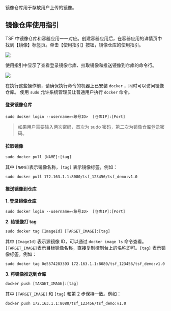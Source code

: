 镜像仓库用于存放用户上传的镜像。

## 镜像仓库使用指引

TSF 中镜像仓库和容器应用一一对应。创建容器应用后，在容器应用的详情页中找到【镜像】标签页。单击【使用指引】按钮，镜像仓库的使用指引。

![](https://main.qcloudimg.com/raw/a0653efcf8ee48405731ae02d21e67d3.png)

使用指引中显示了查看登录镜像仓库、拉取镜像和推送镜像到仓库的命令行。

![](https://main.qcloudimg.com/raw/40a42d780ecf04ad3550e9ab683f862f.png)

在执行这些操作前，请确保执行命令的机器上已安装 `docker` ，同时可以访问镜像仓库。
使用 `sudo` 允许系统管理员让普通用户执行 `docker` 命令。

#### 登录镜像仓库

```
sudo docker login --username=<账号ID>  [仓库IP]:[Port]
```

> 如果用户需要输入两次密码，首次为 sudo 密码，第二次为镜像仓库登录密码。

#### 拉取镜像

```
sudo docker pull [NAME]:[tag]
```
其中 `[NAME]`表示镜像名称，`[tag]` 表示镜像标签，例如：

```
sudo docker pull 172.163.1.1:8080/tsf_123456/tsf_demo:v1.0
```

#### 推送镜像到仓库

**1. 登录镜像仓库**

```
sudo docker login --username=<账号ID>  [仓库IP]:[Port]
```

**2. 给镜像打 tag**

```
sudo docker tag [ImageId] [TARGET_IMAGE]:[tag]
```
其中 `[ImageId]` 表示源镜像 ID，可以通过 `docker image ls` 命令查看。`[TARGET_IMAGE]`表示目标镜像名称，直接复制控制台上的名称即可。`[tag]` 表示镜像标签。例如：

```
sudo docker tag 0e5574283393 172.163.1.1:8080/tsf_123456/tsf_demo:v1.0
```


**3. 将镜像推送到仓库**

```
docker push [TARGET_IMAGE]:[tag]
```

其中 `[TARGET_IMAGE]` 和 `[tag]` 和第 2 步保持一致。例如：

```
docker push 172.163.1.1:8080/tsf_123456/tsf_demo:v1.0
```
